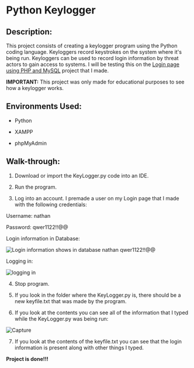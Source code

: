 <h1>Python Keylogger</h1>

<h2>Description:</h2>

This project consists of creating a keylogger program using the Python coding language. Keyloggers record keystrokes on the system where it's being run. Keyloggers can be used to record login information by threat actors to gain access to systems. I will be testing this on the [Login page using PHP and MySQL](https://github.com/ntieu4328/Login-and-Signup-page-with-PHP-and-MySQL) project that I made.

<b>IMPORTANT:</b> This project was only made for educational purposes to see how a keylogger works.

<h2>Environments Used:</h2>

  - Python
  
  - XAMPP
    
  - phpMyAdmin

<h2>Walk-through:</h2>

1. Download or import the KeyLogger.py code into an IDE.

2. Run the program.

3. Log into an account. I premade a user on my Login page that I made with the following credentials:

Username: nathan

Password: qwer1122!!@@

Login information in Database:

![Login information shows in database nathan qwer1122!!@@](https://github.com/ntieu4328/Python-Keylogger/assets/156137990/c936d976-31f1-4d48-975e-3a235b6739bf)

Logging in:

![logging in](https://github.com/ntieu4328/Python-Keylogger/assets/156137990/36b7541e-4e07-4501-b095-8ac8e15ff9b3)

4. Stop program.
  
5. If you look in the folder where the KeyLogger.py is, there should be a new keyfile.txt that was made by the program.

6. If you look at the contents you can see all of the information that I typed while the KeyLogger.py was being run:

![Capture](https://github.com/ntieu4328/Python-Keylogger/assets/156137990/d993980a-d597-4ff0-8bdf-d9773fe2984c)

7. If you look at the contents of the keyfile.txt you can see that the login information is present along with other things I typed.

<b>Project is done!!!</b>
